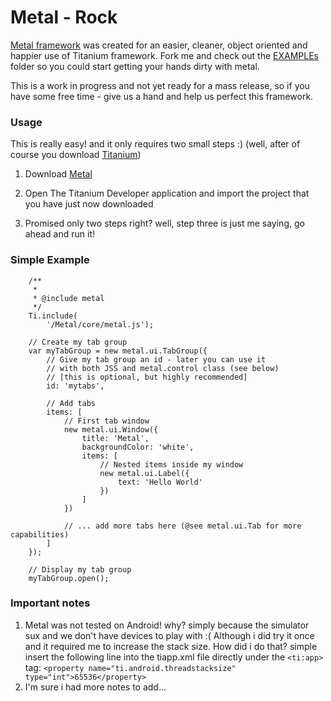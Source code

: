 Metal - Rock
============
[Metal framework](https://github.com/amirlazarovich/Metal/tree/master/Resources/Metal) was created for an easier, cleaner, object oriented and happier use of Titanium framework.
Fork me and check out the [EXAMPLEs](https://github.com/amirlazarovich/Metal/tree/master/Resources/EXAMPLEs) folder so 
you could start getting your hands dirty with metal.

This is a work in progress and not yet ready for a mass release, so if you have some free time - give us a hand and help
us perfect this framework. 

### Usage ###
This is really easy! and it only requires two small steps :) (well, after of course you download [Titanium](http://developer.appcelerator.com/get_started))

1. Download [Metal](https://github.com/amirlazarovich/Metal/archives/master) 

2. Open The Titanium Developer application and import the project that you have just now downloaded

3. Promised only two steps right? well, step three is just me saying, go ahead and run it! 

### Simple Example ###

	    /**
		 * 
		 * @include metal
		 */
		Ti.include(
			'/Metal/core/metal.js');	
		
		// Create my tab group
		var myTabGroup = new metal.ui.TabGroup({
			// Give my tab group an id - later you can use it
			// with both JSS and metal.control class (see below)
			// [this is optional, but highly recommended]
			id: 'mytabs',
			
			// Add tabs
			items: [
				// First tab window
				new metal.ui.Window({ 
					title: 'Metal',
					backgroundColor: 'white',			
					items: [
						// Nested items inside my window
						new metal.ui.Label({
							text: 'Hello World'
						})
					]
				})
				
				// ... add more tabs here (@see metal.ui.Tab for more capabilities)
			]
		});
		
		// Display my tab group
		myTabGroup.open();


### Important notes ###
1. Metal was not tested on Android! why? simply because the simulator sux and we don't have devices to play with :(
   Although i did try it once and it required me to increase the stack size. How did i do that? simple insert the following
   line into the tiapp.xml file directly under the `<ti:app>` tag:
   `<property name="ti.android.threadstacksize" type="int">65536</property>`
2. I'm sure i had more notes to add...

	